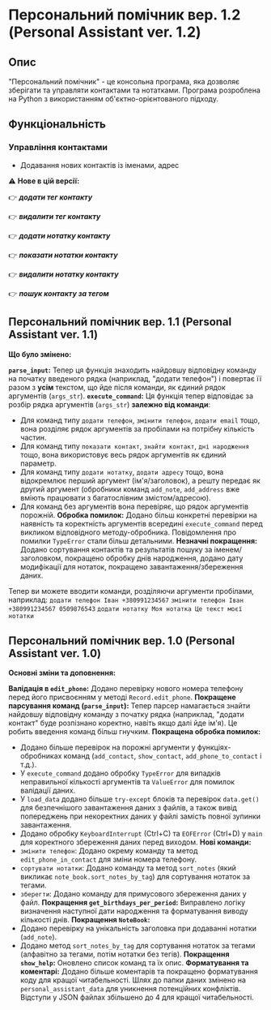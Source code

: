 # Персональний помічник вер. 1.2 (Personal Assistant ver. 1.2)

## Опис
"Персональний помічник" - це консольна програма, яка дозволяє зберігати та управляти контактами та нотатками. Програма розроблена на Python з використанням об'єктно-орієнтованого підходу.

## Функціональність

### Управління контактами
- Додавання нових контактів із іменами, адрес





⚠️ **Нове в цій версії:**


👉 ***додати тег контакту***

👉 ***видалити тег контакту***

👉 ***додати нотатку контакту***

👉 ***показати нотатки контакту***

👉 ***видалити нотатку контакту***

👉 ***пошук контакту за тегом***




## Персональний помічник вер. 1.1 (Personal Assistant ver. 1.1)

**Що було змінено:**

**`parse_input`:** Тепер ця функція знаходить найдовшу відповідну команду на початку введеного рядка (наприклад, "додати телефон") і повертає її разом з **усім** текстом, що йде після команди, як єдиний рядок аргументів (`args_str`).
**`execute_command`:** Ця функція тепер відповідає за розбір рядка аргументів (`args_str`) **залежно від команди**:
* Для команд типу `додати телефон`, `змінити телефон`, `додати email` тощо, вона розділяє рядок аргументів за пробілами на потрібну кількість частин.
* Для команд типу `показати контакт`, `знайти контакт`, `дні народження` тощо, вона використовує весь рядок аргументів як єдиний параметр.
* Для команд типу `додати нотатку`, `додати адресу` тощо, вона відокремлює перший аргумент (ім'я/заголовок), а решту передає як другий аргумент (обробники команд `add_note`, `add_address` вже вміють працювати з багатослівним змістом/адресою).
* Для команд без аргументів вона перевіряє, що рядок аргументів порожній.
**Обробка помилок:** Додано більш конкретні перевірки на наявність та коректність аргументів всередині `execute_command` перед викликом відповідного методу-обробника. Повідомлення про помилки `TypeError` стали більш детальними.
**Незначні покращення:** Додано сортування контактів та результатів пошуку за іменем/заголовком, покращено обробку днів народження, додано дату модифікації для нотаток, покращено завантаження/збереження даних.

Тепер ви можете вводити команди, розділяючи аргументи пробілами, наприклад:
`додати телефон Іван +380991234567`
`змінити телефон Іван +380991234567 0509876543`
`додати нотатку Моя нотатка Це текст моєї нотатки`


## Персональний помічник вер. 1.0 (Personal Assistant ver. 1.0)

**Основні зміни та доповнення:**

**Валідація в `edit_phone`:** Додано перевірку нового номера телефону перед його присвоєнням у методі `Record.edit_phone`.
**Покращене парсування команд (`parse_input`):** Тепер парсер намагається знайти найдовшу відповідну команду з початку рядка (наприклад, "додати контакт" буде розпізнано коректно, навіть якщо далі йде ім'я). Це робить введення команд більш гнучким.
**Покращена обробка помилок:**
* Додано більше перевірок на порожні аргументи у функціях-обробниках команд (`add_contact`, `show_contact`, `add_phone_to_contact` і т.д.).
* У `execute_command` додано обробку `TypeError` для випадків неправильної кількості аргументів та `ValueError` для помилок валідації даних.
* У `load_data` додано більше `try-except` блоків та перевірок `data.get()` для безпечнішого завантаження даних з файлів, а також вивід попереджень при некоректних даних у файлі замість повної зупинки завантаження.
* Додано обробку `KeyboardInterrupt` (Ctrl+C) та `EOFError` (Ctrl+D) у `main` для коректного збереження даних перед виходом.
**Нові команди:**
* `змінити телефон`: Додано окрему команду та метод `edit_phone_in_contact` для зміни номера телефону.
* `сортувати нотатки`: Додано команду та метод `sort_notes` (який викликає `note_book.sort_notes_by_tag`) для сортування нотаток за тегами.
* `зберегти`: Додано команду для примусового збереження даних у файл.
**Покращення `get_birthdays_per_period`:** Виправлено логіку визначення наступної дати народження та форматування виводу кількості днів.
**Покращення `NoteBook`:**
* Додано перевірку на унікальність заголовка при додаванні нотатки (`add_note`).
* Додано метод `sort_notes_by_tag` для сортування нотаток за тегами (алфавітно за тегами, потім нотатки без тегів).
**Покращення `show_help`:** Оновлено список команд та їх опис.
**Форматування та коментарі:** Додано більше коментарів та покращено форматування коду для кращої читабельності. Шлях до папки даних змінено на `personal_assistant_data` для уникнення потенційних конфліктів. Відступи у JSON файлах збільшено до 4 для кращої читабельності.
